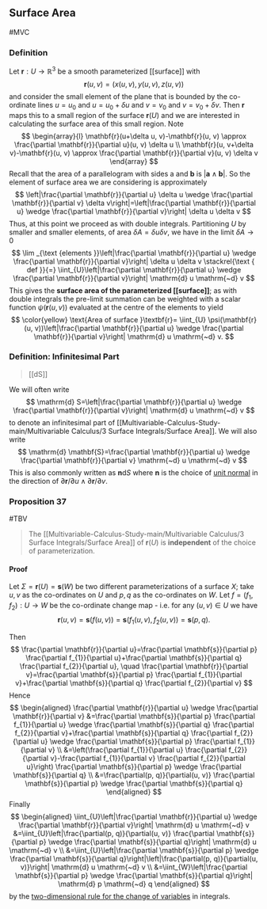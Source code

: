 ## Surface Area
#MVC 
### Definition
Let $\mathbf{r}: U \rightarrow \mathbb{R}^{3}$ be a smooth parameterized [[surface]] with
$$
\mathbf{r}(u, v)=(x(u, v), y(u, v), z(u, v))
$$
and consider the small element of the plane that is bounded by the co-ordinate lines $u=u_{0}$ and $u=u_{0}+\delta u$ and $v=v_{0}$ and $v=v_{0}+\delta v$. Then $\mathbf{r}$ maps this to a small region of the surface $\mathbf{r}(U)$ and we are interested in calculating the surface area of this small region. Note
$$
\begin{array}{l}
\mathbf{r}(u+\delta u, v)-\mathbf{r}(u, v) \approx \frac{\partial \mathbf{r}}{\partial u}(u, v) \delta u \\
\mathbf{r}(u, v+\delta v)-\mathbf{r}(u, v) \approx \frac{\partial \mathbf{r}}{\partial v}(u, v) \delta v
\end{array}
$$
Recall that the area of a parallelogram with sides a and $\mathbf{b}$ is $|\mathbf{a} \wedge \mathbf{b}| .$ So the element of surface area we are considering is approximately
$$
\left|\frac{\partial \mathbf{r}}{\partial u} \delta u \wedge \frac{\partial \mathbf{r}}{\partial v} \delta v\right|=\left|\frac{\partial \mathbf{r}}{\partial u} \wedge \frac{\partial \mathbf{r}}{\partial v}\right| \delta u \delta v
$$
Thus, at this point we proceed as with double integrals. Partitioning $U$ by smaller and smaller elements, of area $\delta A=\delta u \delta v$, we have in the limit $\delta A \rightarrow 0$
$$
\lim _{\text {elements }}\left|\frac{\partial \mathbf{r}}{\partial u} \wedge \frac{\partial \mathbf{r}}{\partial v}\right| \delta u \delta v \stackrel{\text { def }}{=} \iint_{U}\left|\frac{\partial \mathbf{r}}{\partial u} \wedge \frac{\partial \mathbf{r}}{\partial v}\right| \mathrm{d} u \mathrm{~d} v
$$
This gives the **surface area of the parameterized [[surface]]**; as with double integrals the pre-limit summation can be weighted with a scalar function $\psi(\mathbf{r}(u, v))$ evaluated at the centre of the elements to yield
$$
\color{yellow}
\text{Area of surface }\textbf{r}=
\iint_{U} \psi(\mathbf{r}(u, v))\left|\frac{\partial \mathbf{r}}{\partial u} \wedge \frac{\partial \mathbf{r}}{\partial v}\right| \mathrm{d} u \mathrm{~d} v.
$$

### Definition: Infinitesimal Part
>[[dS]]

We will often write
$$
\mathrm{d} S=\left|\frac{\partial \mathbf{r}}{\partial u} \wedge \frac{\partial \mathbf{r}}{\partial v}\right| \mathrm{d} u \mathrm{~d} v
$$
to denote an infinitesimal part of [[Multivariable-Calculus-Study-main/Multivariable Calculus/3 Surface Integrals/Surface Area]]. We will also write
$$
\mathrm{d} \mathbf{S}=\frac{\partial \mathbf{r}}{\partial u} \wedge \frac{\partial \mathbf{r}}{\partial v} \mathrm{~d} u \mathrm{~d} v
$$
This is also commonly written as $\mathbf{n} \mathrm{d} S$ where $\mathbf{n}$ is the choice of [unit normal](Surface#Definition%2035) in the direction of $\partial \mathbf{r} / \partial u \wedge \partial \mathbf{r} / \partial v$.

### Proposition 37
#TBV 
>The [[Multivariable-Calculus-Study-main/Multivariable Calculus/3 Surface Integrals/Surface Area]] of $\mathbf{r}(U)$ is **independent** of the choice of parameterization.
#### Proof
Let $\Sigma=\mathbf{r}(U)=\mathbf{s}(W)$ be two different parameterizations of a surface $X ;$ take $u, v$ as the co-ordinates on $U$ and $p, q$ as the co-ordinates on $W .$ Let $f=\left(f_{1}, f_{2}\right): U \rightarrow W$ be the co-ordinate change map - i.e. for any $(u, v) \in U$ we have
$$
\mathbf{r}(u, v)=\mathbf{s}(f(u, v))=\mathbf{s}\left(f_{1}(u, v), f_{2}(u, v)\right)=\mathbf{s}(p, q).
$$

Then
$$
\frac{\partial \mathbf{r}}{\partial u}=\frac{\partial \mathbf{s}}{\partial p} \frac{\partial f_{1}}{\partial u}+\frac{\partial \mathbf{s}}{\partial q} \frac{\partial f_{2}}{\partial u}, \quad \frac{\partial \mathbf{r}}{\partial v}=\frac{\partial \mathbf{s}}{\partial p} \frac{\partial f_{1}}{\partial v}+\frac{\partial \mathbf{s}}{\partial q} \frac{\partial f_{2}}{\partial v}
$$
Hence
$$
\begin{aligned}
\frac{\partial \mathbf{r}}{\partial u} \wedge \frac{\partial \mathbf{r}}{\partial v} &=\frac{\partial \mathbf{s}}{\partial p} \frac{\partial f_{1}}{\partial u} \wedge \frac{\partial \mathbf{s}}{\partial q} \frac{\partial f_{2}}{\partial v}+\frac{\partial \mathbf{s}}{\partial q} \frac{\partial f_{2}}{\partial u} \wedge \frac{\partial \mathbf{s}}{\partial p} \frac{\partial f_{1}}{\partial v} \\
&=\left(\frac{\partial f_{1}}{\partial u} \frac{\partial f_{2}}{\partial v}-\frac{\partial f_{1}}{\partial v} \frac{\partial f_{2}}{\partial u}\right) \frac{\partial \mathbf{s}}{\partial p} \wedge \frac{\partial \mathbf{s}}{\partial q} \\
&=\frac{\partial(p, q)}{\partial(u, v)} \frac{\partial \mathbf{s}}{\partial p} \wedge \frac{\partial \mathbf{s}}{\partial q}
\end{aligned}
$$
Finally
$$
\begin{aligned}
\iint_{U}\left|\frac{\partial \mathbf{r}}{\partial u} \wedge \frac{\partial \mathbf{r}}{\partial v}\right| \mathrm{d} u \mathrm{~d} v &=\iint_{U}\left|\frac{\partial(p, q)}{\partial(u, v)} \frac{\partial \mathbf{s}}{\partial p} \wedge \frac{\partial \mathbf{s}}{\partial q}\right| \mathrm{d} u \mathrm{~d} v \\
&=\iint_{U}\left|\frac{\partial \mathbf{s}}{\partial p} \wedge \frac{\partial \mathbf{s}}{\partial q}\right|\left|\frac{\partial(p, q)}{\partial(u, v)}\right| \mathrm{d} u \mathrm{~d} v \\
&=\iint_{W}\left|\frac{\partial \mathbf{s}}{\partial p} \wedge \frac{\partial \mathbf{s}}{\partial q}\right| \mathrm{d} p \mathrm{~d} q
\end{aligned}
$$
by the [two-dimensional rule for the change of variables](Change%20of%20Variables#Theorem%2016) in integrals.